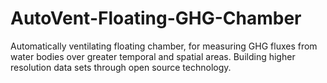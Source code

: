# AutoVent-Floating-GHG-Chamber
Automatically ventilating floating chamber, for measuring GHG fluxes from water bodies over greater temporal and spatial areas. Building higher resolution data sets through open source technology.
